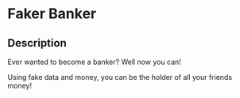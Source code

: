 # Faker Banker

## Description

Ever wanted to become a banker? Well now you can!

Using fake data and money, you can be the holder of all your friends money!

